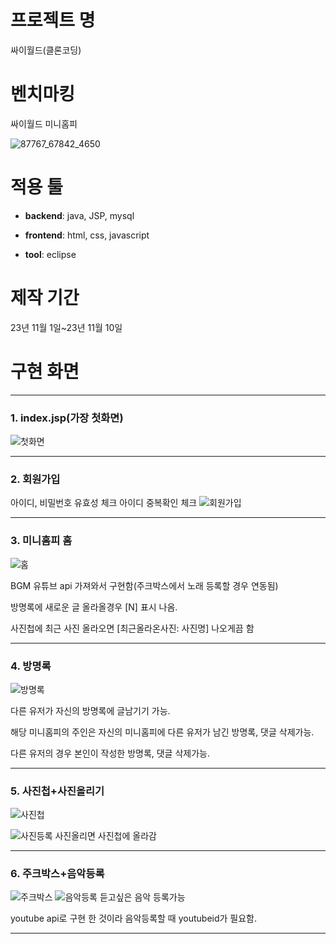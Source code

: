 # 프로젝트 명
싸이월드(클론코딩)
# 벤치마킹
싸이월드 미니홈피


![87767_67842_4650](https://github.com/kihoo-ni/CloneCyworld/assets/140569678/09784036-735f-4097-a24f-57abb911471f)

# 적용 툴
* **backend**: java, JSP, mysql


* **frontend**: html, css, javascript


* **tool**: eclipse
# 제작 기간 
23년 11월 1일~23년 11월 10일

# 구현 화면
***
### 1. index.jsp(가장 첫화면)
 ![첫화면](https://github.com/kihoo-ni/CloneCyworld/assets/140569678/7dde7c68-1255-4c01-9cc3-bd6a60827e98)
 
***
### 2. 회원가입

 아이디, 비밀번호 유효성 체크
 아이디 중복확인 체크
 ![회원가입](https://github.com/kihoo-ni/CloneCyworld/assets/140569678/71af4923-8176-464b-9a54-9734a328d37b)
***
### 3. 미니홈피 홈
![홈](https://github.com/kihoo-ni/CloneCyworld/assets/140569678/f0ae2271-870c-444a-af1a-6537f189d942)


BGM 유튜브 api 가져와서 구현함(주크박스에서 노래 등록할 경우 연동됨)


방명록에 새로운 글 올라올경우 [N] 표시 나옴.


사진첩에 최근 사진 올라오면 [최근올라온사진: 사진명] 나오게끔 함

***
### 4. 방명록
 ![방명록](https://github.com/kihoo-ni/CloneCyworld/assets/140569678/0a5c9de8-a23a-4431-bb91-d586a0d4c63f)

다른 유저가 자신의 방명록에 글남기기 가능.

해당 미니홈피의 주인은 자신의 미니홈피에 다른 유저가 남긴 방명록, 댓글 삭제가능.

다른 유저의 경우 본인이 작성한 방명록, 댓글 삭제가능.

*** 
### 5. 사진첩+사진올리기
  ![사진첩](https://github.com/kihoo-ni/CloneCyworld/assets/140569678/6e093919-7fef-41cb-b749-4f9e4028ff78)

   ![사진등록](https://github.com/kihoo-ni/CloneCyworld/assets/140569678/8cc0303b-e4d9-4911-abe8-e6b420adc4df)
사진올리면 사진첩에 올라감
*** 
### 6. 주크박스+음악등록
 ![주크박스](https://github.com/kihoo-ni/CloneCyworld/assets/140569678/86f7a4ca-1608-4dc0-829f-5798c5a54563)
![음악등록](https://github.com/kihoo-ni/CloneCyworld/assets/140569678/01b5503b-728c-46bc-aee1-e7b6b2697fd1)
듣고싶은 음악 등록가능 

youtube api로 구현 한 것이라 음악등록할 때 youtubeid가 필요함.

***
